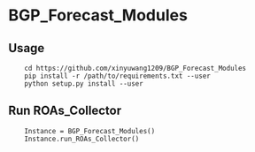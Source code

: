 # BGP_Forecast_Modules

## Usage
``` git clone https://github.com/xinyuwang1209/BGP_Forecast_Modules
    cd https://github.com/xinyuwang1209/BGP_Forecast_Modules
    pip install -r /path/to/requirements.txt --user
    python setup.py install --user
```

## Run ROAs_Collector
``` from BGP_Forecast_Modules import *
    Instance = BGP_Forecast_Modules()
    Instance.run_ROAs_Collector()
```
